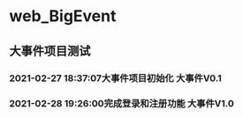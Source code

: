 # web_BigEvent
## 大事件项目测试
### 2021-02-27 18:37:07大事件项目初始化  大事件V0.1
### 2021-02-28 19:26:00完成登录和注册功能 大事件V1.0
